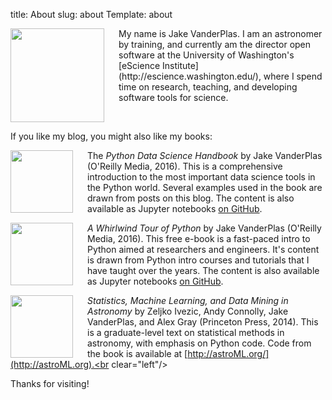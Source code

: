 title: About
slug: about
Template: about

<img src="/images/jake.jpg" align="left" width="150" style="padding-right:20px;"/>
My name is Jake VanderPlas.
I am an astronomer by training, and currently am the director open software
at the University of Washington's
[eScience Institute](http://escience.washington.edu/), where I spend time on
research, teaching, and developing software tools for science.
<br clear="left"/>

If you like my blog, you might also like my books:

<a href="http://shop.oreilly.com/product/0636920034919.do"><img src="/images/PythonDataScience.jpg" align="left" width="100" style="padding-right:20px;"/></a>
The *Python Data Science Handbook* by Jake VanderPlas (O'Reilly Media, 2016). This is a comprehensive introduction to the most important data science tools in the Python world. Several examples used in the book are drawn from posts on this blog.
The content is also available as Jupyter notebooks [on GitHub](http://github.com/jakevdp/PythonDataScienceHandbook).<br clear="left"/>

<a href="http://www.oreilly.com/programming/free/a-whirlwind-tour-of-python.csp"><img src="/images/WhirlwindTour.jpg" align="left" width="100" style="padding-right:20px;"/></a>
*A Whirlwind Tour of Python* by Jake VanderPlas (O'Reilly Media, 2016). This free e-book is a fast-paced intro to Python aimed at researchers and engineers. It's content is drawn from Python intro courses and tutorials that I have taught over the years.
The content is also available as Jupyter notebooks [on GitHub](http://github.com/jakevdp/WhirlwindTourOfPython).<br clear="left"/>

<a href="http://press.princeton.edu/titles/10159.html"><img src="/images/StatisticsDataMining.jpg" align="left" width="100" style="padding-right:20px;"/></a>
*Statistics, Machine Learning, and Data Mining in Astronomy* by Zeljko Ivezic, Andy Connolly, Jake VanderPlas, and Alex Gray (Princeton Press, 2014). This is a graduate-level text on statistical methods in astronomy, with emphasis on Python code.
Code from the book is available at [http://astroML.org/](http://astroML.org).<br clear="left"/>

Thanks for visiting!